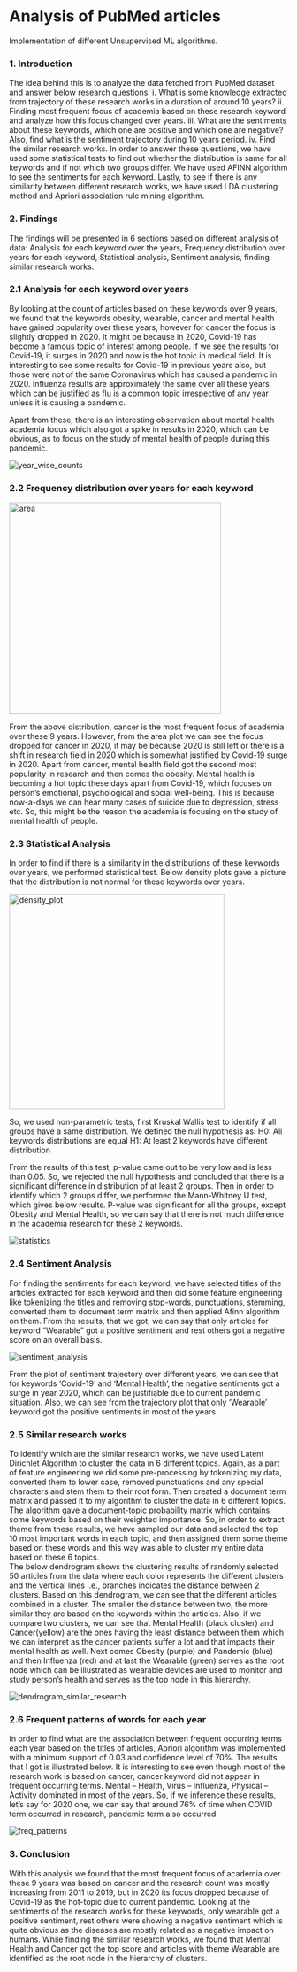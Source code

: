 # Analysis of PubMed articles    
Implementation of different Unsupervised ML algorithms.    
  
### 1.	Introduction
The idea behind this is to analyze the data fetched from PubMed dataset and answer below research questions:
i.	What is some knowledge extracted from trajectory of these research works in a duration of around 10 years?
ii.	Finding most frequent focus of academia based on these research keyword and analyze how this focus changed over years.
iii.	What are the sentiments about these keywords, which one are positive and which one are negative? Also, find what is the sentiment trajectory during 10 years period.
iv.	Find the similar research works.
In order to answer these questions, we have used some statistical tests to find out whether the distribution is same for all keywords and if not which two groups differ. We have used AFINN algorithm to see the sentiments for each keyword. Lastly, to see if there is any similarity between different research works, we have used LDA clustering method and Apriori association rule mining algorithm.  
 
### 2.	Findings
The findings will be presented in 6 sections based on different analysis of data: Analysis for each keyword over the years, Frequency distribution over years for each keyword, Statistical analysis, Sentiment analysis, finding similar research works.  

### 2.1 Analysis for each keyword over years
By looking at the count of articles based on these keywords over 9 years, we found that the keywords obesity, wearable, cancer and mental health have gained popularity over these years, however for cancer the focus is slightly dropped in 2020. It might be because in 2020, Covid-19 has become a famous topic of interest among people. If we see the results for Covid-19, it surges in 2020 and now is the hot topic in medical field. It is interesting to see some results for Covid-19 in previous years also, but those were not of the same Coronavirus which has caused a pandemic in 2020. Influenza results are approximately the same over all these years which can be justified as flu is a common topic irrespective of any year unless it is causing a pandemic. 

Apart from these, there is an interesting observation about mental health academia focus which also got a spike in results in 2020, which can be obvious, as to focus on the study of mental health of people during this pandemic.

 ![year_wise_counts](https://user-images.githubusercontent.com/60439971/104654322-e48ebc80-5689-11eb-9d9e-e8a860d66d1d.png)


### 2.2 Frequency distribution over years for each keyword  

<img width="383" alt="area" src="https://user-images.githubusercontent.com/60439971/104654481-2a4b8500-568a-11eb-8921-5d749ca480d4.png">
 
From the above distribution, cancer is the most frequent focus of academia over these 9 years. However, from the area plot we can see the focus dropped for cancer in 2020, it may be because 2020 is still left or there is a shift in research field in 2020 which is somewhat justified by Covid-19 surge in 2020. 
Apart from cancer, mental health field got the second most popularity in research and then comes the obesity. Mental health is becoming a hot topic these days apart from Covid-19, which focuses on person’s emotional, psychological and social well-being. This is because now-a-days we can hear many cases of suicide due to depression, stress etc. So, this might be the reason the academia is focusing on the study of mental health of people.  
  
### 2.3 Statistical Analysis
In order to find if there is a similarity in the distributions of these keywords over years, we performed statistical test. Below density plots gave a picture that the distribution is not normal for these keywords over years.   

<img width="389" alt="density_plot" src="https://user-images.githubusercontent.com/60439971/104654552-4a7b4400-568a-11eb-9641-c2c1b3d9174d.png">
 
So, we used non-parametric tests, first Kruskal Wallis test to identify if all groups have a same distribution. We defined the null hypothesis as:
H0: All keywords distributions are equal
H1: At least 2 keywords have different distribution

From the results of this test, p-value came out to be very low and is less than 0.05. So, we rejected the null hypothesis and concluded that there is a significant difference in distribution of at least 2 groups. Then in order to identify which 2 groups differ, we performed the Mann-Whitney U test, which gives below results. 
P-value was significant for all the groups, except Obesity and Mental Health, so we can say that there is not much difference in the academia research for these 2 keywords.  

![statistics](https://user-images.githubusercontent.com/60439971/104654710-8d3d1c00-568a-11eb-9f42-e756a720dcb7.png)

 
### 2.4 Sentiment Analysis
For finding the sentiments for each keyword, we have selected titles of the articles extracted for each keyword and then did some feature engineering like tokenizing the titles and removing stop-words, punctuations, stemming, converted them to document term matrix and then applied Afinn algorithm on them. 
From the results, that we got, we can say that only articles for keyword “Wearable” got a positive sentiment and rest others got a negative score on an overall basis.  

![sentiment_analysis](https://user-images.githubusercontent.com/60439971/104654782-ad6cdb00-568a-11eb-8d7a-5564905a47ba.png)
    
From the plot of sentiment trajectory over different years, we can see that for keywords ‘Covid-19’ and ‘Mental Health’, the negative sentiments got a surge in year 2020, which can be justifiable due to current pandemic situation. Also, we can see from the trajectory plot that only ‘Wearable’ keyword got the positive sentiments in most of the years.

### 2.5 Similar research works
To identify which are the similar research works, we have used Latent Dirichlet Algorithm to cluster the data in 6 different topics. Again, as a part of feature engineering we did some pre-processing by tokenizing my data, converted them to lower case, removed punctuations and any special characters and stem them to their root form. Then created a document term matrix and passed it to my algorithm to cluster the data in 6 different topics. The algorithm gave a document-topic probability matrix which contains some keywords based on their weighted importance. 
So, in order to extract theme from these results, we have sampled our data and selected the top 10 most important words in each topic, and then assigned them some theme based on these words and this way was able to cluster my entire data based on these 6 topics.  
The below dendrogram shows the clustering results of randomly selected 50 articles from the data where each color represents the different clusters and the vertical lines i.e., branches indicates the distance between 2 clusters. Based on this dendrogram, we can see that the different articles combined in a cluster. The smaller the distance between two, the more similar they are based on the keywords within the articles.
Also, if we compare two clusters, we can see that Mental Health (black cluster) and Cancer(yellow) are the ones having the least distance between them which we can interpret as the cancer patients suffer a lot and that impacts their mental health as well. Next comes Obesity (purple) and Pandemic (blue) and then Influenza (red) and at last the Wearable (green) serves as the root node which can be illustrated as wearable devices are used to monitor and study person’s health and serves as the top node in this hierarchy.  
 
 ![dendrogram_similar_research](https://user-images.githubusercontent.com/60439971/104654913-e3aa5a80-568a-11eb-85bf-60cd5ceb921e.png)

### 2.6 Frequent patterns of words for each year
In order to find what are the association between frequent occurring terms each year based on the titles of articles, Apriori algorithm was implemented with a minimum support of 0.03 and confidence level of 70%. The results that I got is illustrated below. It is interesting to see even though most of the research work is based on cancer, cancer keyword did not appear in frequent occurring terms. Mental – Health, Virus – Influenza, Physical – Activity dominated in most of the years. 
So, if we inference these results, let’s say for 2020 one, we can say that around 76% of time when COVID term occurred in research, pandemic term also occurred.  

![freq_patterns](https://user-images.githubusercontent.com/60439971/104655086-25d39c00-568b-11eb-9c60-276e247b8e40.png)
 
### 3. Conclusion
With this analysis we found that the most frequent focus of academia over these 9 years was based on cancer and the research count was mostly increasing from 2011 to 2019, but in 2020 its focus dropped because of Covid-19 as the hot-topic due to current pandemic. Looking at the sentiments of the research works for these keywords, only wearable got a positive sentiment, rest others were showing a negative sentiment which is quite obvious as the diseases are mostly related as a negative impact on humans. While finding the similar research works, we found that Mental Health and Cancer got the top score and articles with theme Wearable are identified as the root node in the hierarchy of clusters. 

